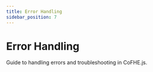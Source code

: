 ```yaml
---
title: Error Handling
sidebar_position: 7
---
```


# Error Handling

Guide to handling errors and troubleshooting in CoFHE.js.

